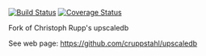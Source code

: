 [![Build Status](https://travis-ci.org/billon-pl/upscaledb.svg?branch=master)](https://travis-ci.org/billon-pl/upscaledb)
[![Coverage Status](https://codecov.io/gh/billon-pl/upscaledb/badge.svg?branch=master)](https://codecov.io/gh/billon-pl/upscaledb?branch=master)


Fork of Christoph Rupp's upscaledb


See web page: https://github.com/cruppstahl/upscaledb

